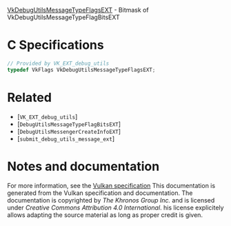 [VkDebugUtilsMessageTypeFlagsEXT](https://www.khronos.org/registry/vulkan/specs/1.3-extensions/man/html/VkDebugUtilsMessageTypeFlagsEXT.html) - Bitmask of VkDebugUtilsMessageTypeFlagBitsEXT

# C Specifications
```c
// Provided by VK_EXT_debug_utils
typedef VkFlags VkDebugUtilsMessageTypeFlagsEXT;
```

# Related
- [`VK_EXT_debug_utils`]
- [`DebugUtilsMessageTypeFlagBitsEXT`]
- [`DebugUtilsMessengerCreateInfoEXT`]
- [`submit_debug_utils_message_ext`]

# Notes and documentation
For more information, see the [Vulkan specification](https://www.khronos.org/registry/vulkan/specs/1.3-extensions/html/vkspec.html)
This documentation is generated from the Vulkan specification and documentation.
The documentation is copyrighted by *The Khronos Group Inc.* and is licensed under *Creative Commons Attribution 4.0 International*.
his license explicitely allows adapting the source material as long as proper credit is given.
        